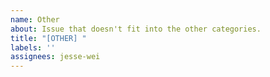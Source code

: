 ```yaml
---
name: Other
about: Issue that doesn't fit into the other categories.
title: "[OTHER] "
labels: ''
assignees: jesse-wei
---
```

